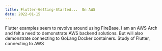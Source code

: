 ```yaml
---
title: Flutter-Getting-Started...  On AWS
date: 2022-01-15
---
```


Flutter examples seem to revolve around using FireBase.  I am an AWS Arch and felt a need to demonstrate AWS backend solutions.
But will also demonstrate connecting to GoLang Docker containers.
Study of Flutter, connecting to AWS